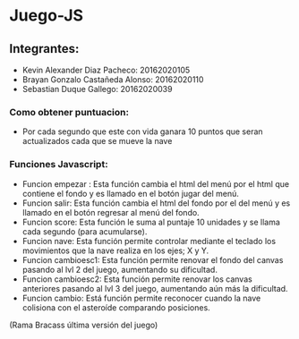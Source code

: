 # Juego-JS

## Integrantes:
- Kevin Alexander Diaz Pacheco: 20162020105
- Brayan Gonzalo Castañeda Alonso: 20162020110
- Sebastian Duque Gallego: 20162020039
### Como obtener puntuacion:
- Por cada segundo que este con vida ganara 10 puntos que seran actualizados cada que se mueve la nave

### Funciones Javascript:
- Funcion empezar : Esta función cambia el html del menú por el html que contiene el fondo y es llamado en el botón jugar del menú.
- Funcion salir: Esta función cambia el html del fondo por el del menú y es llamado en el botón regresar al menú del fondo.
- Funcion score: Esta función le suma al puntaje 10 unidades y se llama cada segundo (para acumularse).
- Funcion nave: Esta función permite controlar mediante el teclado los movimientos que la nave realiza en los ejes; X y Y. 
- Funcion cambioesc1: Esta función permite renovar el fondo del canvas pasando al lvl 2 del juego, aumentando su dificultad.
- Funcion cambioesc2: Esta función permite renovar los canvas anteriores pasando al lvl 3 del juego, aumentando aún más la dificultad.
- Funcion cambio: Está función permite reconocer cuando la nave colisiona con el asteroíde comparando posiciones.

(Rama Bracass última versión del juego)
